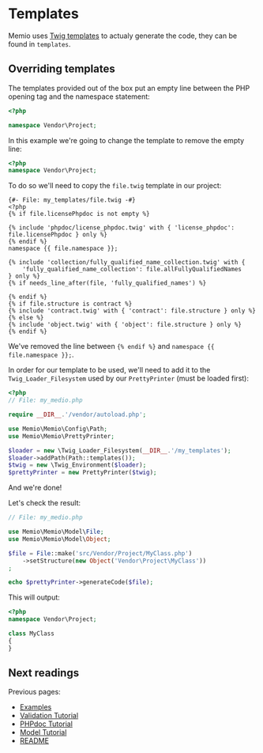 # Templates

Memio uses [Twig templates](http://twig.sensiolabs.org/) to actualy generate the
code, they can be found in `templates`.

## Overriding templates

The templates provided out of the box put an empty line between the PHP opening
tag and the namespace statement:

```php
<?php

namespace Vendor\Project;
```

In this example we're going to change the template to remove the empty line:

```php
<?php
namespace Vendor\Project;
```

To do so we'll need to copy the `file.twig` template in our project:

```
{#- File: my_templates/file.twig -#}
<?php
{% if file.licensePhpdoc is not empty %}

{% include 'phpdoc/license_phpdoc.twig' with { 'license_phpdoc': file.licensePhpdoc } only %}
{% endif %}
namespace {{ file.namespace }};

{% include 'collection/fully_qualified_name_collection.twig' with {
    'fully_qualified_name_collection': file.allFullyQualifiedNames
} only %}
{% if needs_line_after(file, 'fully_qualified_names') %}

{% endif %}
{% if file.structure is contract %}
{% include 'contract.twig' with { 'contract': file.structure } only %}
{% else %}
{% include 'object.twig' with { 'object': file.structure } only %}
{% endif %}
```

We've removed the line between `{% endif %}` and `namespace {{ file.namespace }};`.

In order for our template to be used, we'll need to add it to the `Twig_Loader_Filesystem`
used by our `PrettyPrinter` (must be loaded first):

```php
<?php
// File: my_medio.php

require __DIR__.'/vendor/autoload.php';

use Memio\Memio\Config\Path;
use Memio\Memio\PrettyPrinter;

$loader = new \Twig_Loader_Filesystem(__DIR__.'/my_templates');
$loader->addPath(Path::templates());
$twig = new \Twig_Environment($loader);
$prettyPrinter = new PrettyPrinter($twig);
```

And we're done!

Let's check the result:

```php
// File: my_medio.php

use Memio\Memio\Model\File;
use Memio\Memio\Model\Object;

$file = File::make('src/Vendor/Project/MyClass.php')
    ->setStructure(new Object('Vendor\Project\MyClass'))
;

echo $prettyPrinter->generateCode($file);
```

This will output:

```php
<?php
namespace Vendor\Project;

class MyClass
{
}
```

## Next readings

Previous pages:

* [Examples](04-examples.md)
* [Validation Tutorial](03-validation-tutorial.md)
* [PHPdoc Tutorial](02-phpdoc-tutorial.md)
* [Model Tutorial](01-model-tutorial.md)
* [README](../README.md)
